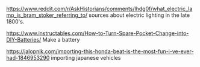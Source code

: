 https://www.reddit.com/r/AskHistorians/comments/lhdg0f/what_electric_lamp_is_bram_stoker_referring_to/
sources about electric lighting in the late 1800's.


https://www.instructables.com/How-to-Turn-Spare-Pocket-Change-into-DIY-Batteries/
Make a battery

https://jalopnik.com/importing-this-honda-beat-is-the-most-fun-i-ve-ever-had-1846953290
importing japanese vehicles
